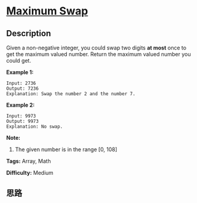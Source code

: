 # [Maximum Swap][title]

## Description

Given a non-negative integer, you could swap two digits **at most** once to
get the maximum valued number. Return the maximum valued number you could get.

**Example 1:**  
            Input: 2736    Output: 7236    Explanation: Swap the number 2 and the number 7.    

**Example 2:**  
            Input: 9973    Output: 9973    Explanation: No swap.    

**Note:**  

  1. The given number is in the range [0, 108]


**Tags:** Array, Math

**Difficulty:** Medium

## 思路

[title]: https://leetcode.com/problems/maximum-swap

